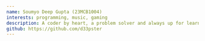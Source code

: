 ```yaml
---
name: Soumyo Deep Gupta (23MCB1004)
interests: programming, music, gaming
description: A coder by heart, a problem solver and always up for learning new things about computers.
github: https://github.com/d33pster
---
```

